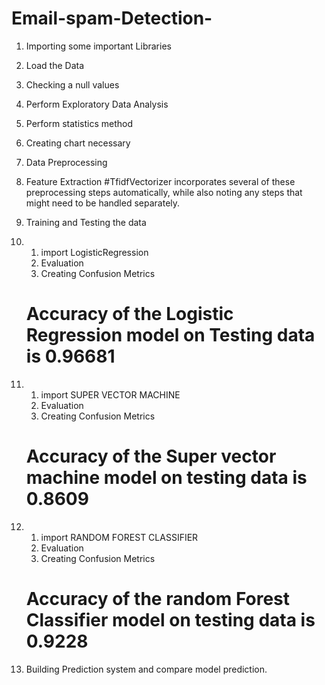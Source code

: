 # Email-spam-Detection-
1. Importing some important Libraries 
2. Load the Data
3. Checking a null values
4. Perform Exploratory Data Analysis
5. Perform statistics method
6. Creating chart necessary 
7. Data Preprocessing
8. Feature Extraction  #TfidfVectorizer incorporates several of these preprocessing steps automatically, while also noting any steps that might need to be handled separately.
9. Training and Testing the data


10.  1. import LogisticRegression
     2. Evaluation
     3. Creating Confusion Metrics
      # Accuracy of the Logistic Regression model on Testing data is  0.96681

12. 1. import SUPER VECTOR MACHINE
    2. Evaluation
    3. Creating Confusion Metrics
    # Accuracy of the Super vector machine model on testing data is 0.8609

13.   1. import RANDOM FOREST CLASSIFIER
      2. Evaluation
      3. Creating Confusion Metrics
      # Accuracy of the random Forest Classifier model on testing data is 0.9228
   
14.   Building Prediction system and compare model prediction.
   
       



